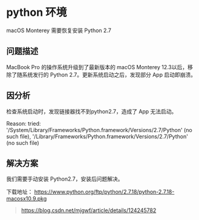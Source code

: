 # python 环境

macOS Monterey 需要恢复安装 Python 2.7

## 问题描述

MacBook Pro 的操作系统升级到了最新版本的 macOS Monterey 12.3以后，移除了随系统发行的 Python 2.7。更新系统启动之后，发现部分 App 启动即崩溃。

## 因分析

检查系统启动时，发现链接器找不到python2.7，造成了 App 无法启动。

Reason: tried: '/System/Library/Frameworks/Python.framework/Versions/2.7/Python' (no such file), '/Library/Frameworks/Python.framework/Versions/2.7/Python' (no such file)

## 解决方案

我们需要手动安装 Python2.7，安装后问题解决。

下载地址： <https://www.python.org/ftp/python/2.7.18/python-2.7.18-macosx10.9.pkg>

> <https://blog.csdn.net/mjgwf/article/details/124245782>